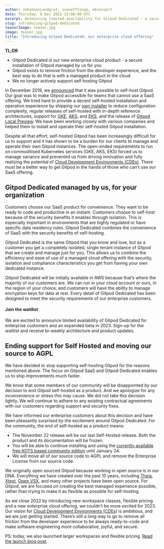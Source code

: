 ```yaml
---
author: JohannesLandgraf, svenefftinge, mbrevoort
date: Thursday, 8 Dec 2022 13:00:00 UTC
excerpt: Announcing limited availability for Gitpod Dedicated - a secure installation of Gitpod managed by us for you
slug: introducing-gitpod-dedicated
teaserImage: teaser.jpg
image: teaser.jpg
title: "Introducing Gitpod Dedicated: our enterprise cloud offering"
---
```


<script context="module">
  export const prerender = true;
</script>

<script>
  import Signup from "$lib/components/dedicated/signup.svelte"
</script>

**TL;DR**

- Gitpod Dedicated is our new enterprise cloud product - a secure installation of Gitpod managed by us for you
- Gitpod exists to remove friction from the developer experience, and the best way to do that is with a managed product in the cloud
- We no longer actively support self hosting Gitpod

In December 2019, we [announced](/blog/self-host-your-gitpod) that it was possible to self-host Gitpod. Our goal was to make Gitpod accessible for teams that cannot use a SaaS offering. We tried hard to provide a decent self-hosted installation and operation experience by shipping our [own installer](/blog/gitpod-installer) to reduce configuration complexity, regular releases of self-hosted with in-depth reference architectures, support for [GKE](https://cloud.google.com/kubernetes-engine), [AKS](https://azure.microsoft.com/en-us/products/kubernetes-service/), and [EKS](https://aws.amazon.com/eks), and the release of [Gitpod Local Preview](/docs/configure/self-hosted/latest/local-preview). We have been working closely with various companies and helped them to install and operate their self-hosted Gitpod installation.

Despite all that effort, self-hosted Gitpod has been increasingly difficult for us to support and it has shown to be a burden for our clients to manage and operate their own Gitpod instances. The open-ended requirements to run on commoditised Kubernetes services (GKE, AKS, EKS) forced us to manage variance and prevented us from driving innovation and fully realizing the potential of [Cloud Development Environments (CDEs)](/cde). There must be a better way to get Gitpod in the hands of those who can’t use our SaaS offering.

## Gitpod Dedicated managed by us, for your organization

Customers choose our SaaS product for convenience. They want to be ready to code and productive in an instant. Customers choose to self-host because of the security benefits it enables through isolation. This is especially important in environments that are highly regulated or have specific data residency rules. Gitpod Dedicated combines the convenience of SaaS with the security benefits of self-hosting.

Gitpod Dedicated is the same Gitpod that you know and love, but as a customer you get a completely isolated, single tenant instance of Gitpod that we create and manage just for you. This allows us to combine the efficiency and ease of use of a managed cloud offering with the security, isolation and compliance characteristics you get from having your own dedicated instance.

Gitpod Dedicated will be initially available in AWS because that’s where the majority of our customers are. We can run in your cloud account or ours, in the region of your choice, and customers will have the ability to manage encryption keys for data at rest. Every detail of Gitpod Dedicated has been designed to meet the security requirements of our enterprise customers.

#### Join the waitlist

We are excited to announce limited availability of Gitpod Dedicated for enterprise customers and an expanded beta in 2023. Sign-up for the waitlist and receive bi-weekly architecture and product updates.

<div class="my-micro">
<Signup class="!mx-auto !left-0" toType="dedicated-signup" />
</div>

## Ending support for Self Hosted and moving our source to AGPL

We have decided to stop supporting self-hosting Gitpod for the reasons mentioned above. The focus on Gitpod SaaS and Gitpod Dedicated enables us to ship improvements much faster.

We know that some members of our community will be disappointed by our decision to end Gitpod self-hosted as a product. And we apologize for any inconvenience or stress this may cause. We did not take this decision lightly. We will continue to adhere to any existing contractual agreements with our customers regarding support and security fixes.

We have informed our enterprise customers about this decision and have been pleasantly surprised by the excitement around Gitpod Dedicated. For the community, the end of self-hosted as a product means:

- The November 22 release will be our last Self-Hosted release. Both the product and its documentation will be frozen.
- You will be able to continue installing and using the [currently available free KOTS based community edition](/community-license) until January 24.
- We will move all of our source code to AGPL and remove the Enterprise License from our source code.

We originally open sourced Gitpod because working in open source is in our DNA. Everything we have created over the past 10 years, including [Theia](https://github.com/eclipse-theia/theia), [Xtext](https://github.com/eclipse/xtext), [Open VSX](https://github.com/eclipse/openvsx), and many other projects have been open source. For Gitpod, we are focused on creating the best managed experience possible, rather than trying to make it as flexible as possible for self-hosting.

As we close 2022 by introducing new workspace classes, flexible pricing and a new enterprise cloud offering, we couldn’t be more excited for 2023. Our vision for [Cloud Development Environments (CDEs)](/cde) is ambitious, and we are just getting started. There’s still a long way to go to remove all friction from the developer experience to be always ready-to-code and make software engineering more collaborative, joyful, and secure.

PS: today, we also launched larger workspaces and flexible pricing. [Read the launch blog post](/blog/introducing-workspace-classes-and-flexible-pricing).

